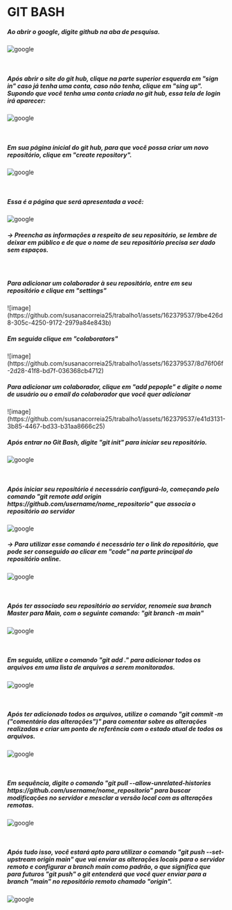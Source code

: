 # GIT BASH

##### Ao abrir o google, digite github na aba de pesquisa.

![google](prints/2.png)

<br>
<h5>Após abrir o site do git hub, clique na parte superior esquerda em "sign in" caso já tenha uma conta, caso não tenha, clique em "sing up". Supondo que você tenha uma conta criada no git hub, essa tela de login irá aparecer:</h5>

![google](prints/5.png)

<br>
<h5>Em sua página inicial do git hub, para que você possa criar um novo repositório, clique em "create repository".</h5>

![google](prints/6.png)

<br>
<h5>Essa é a página que será apresentada a você:</h5>

![google](prints/7.png)
<h5>-> Preencha as informações a respeito de seu repositório, se lembre de deixar em público e de que o nome de seu repositório precisa ser dado sem espaços.</h5>

<br>
<h5>Para adicionar um colaborador à seu repositório, entre em seu repositório e clique em "settings"</h5>
![image](https://github.com/susanacorreia25/trabalho1/assets/162379537/9be426d8-305c-4250-9172-2979a84e843b)

<br>
<h5>Em seguida clique em "colaborators"</h5>
![image](https://github.com/susanacorreia25/trabalho1/assets/162379537/8d76f06f-2d28-41f8-bd7f-036368cb4712)

<br>
<h5>Para adicionar um colaborador, clique em "add pepople" e digite o nome de usuário ou o email do colaborador que você quer adicionar</h5>
![image](https://github.com/susanacorreia25/trabalho1/assets/162379537/e41d3131-3b85-4467-bd33-b31aa8666c25)


<br>
<h5>Após entrar no Git Bash, digite "git init" para iniciar seu repositório.</h5>

![google](prints/10.png)

<br>
<h5>Após iniciar seu repositório é necessário configurá-lo, começando pelo comando "git remote add origin https://github.com/username/nome_repositorio" que associa o repositório ao servidor</h5>

![google](prints/11.png)
<h5>-> Para utilizar esse comando é necessário ter o link do repositório, que pode ser conseguido ao clicar em "code" na parte principal do repositório online.</h5>

![google](prints/19.png)

<br>
<h5>Após ter associado seu repositório ao servidor, renomeie sua branch Master para Main, com o seguinte comando: "git branch -m main"</h5>

![google](prints/12.png)

<br>
<h5>Em seguida, utilize o comando "git add ." para adicionar todos os arquivos em uma lista de arquivos a serem monitorados.</h5>

![google](prints/13.png)

<br>
<h5>Após ter adicionado todos os arquivos, utilize o comando "git commit -m ("comentário das alterações")" para comentar sobre as alterações realizadas e criar um ponto de referência com o estado atual de todos os arquivos.</h5>

![google](prints/14.png)

<br>
<h5>Em sequência, digite o comando "git pull --allow-unrelated-histories https://github.com/username/nome_repositorio" para buscar modificações no servidor e mesclar a versão local com as alterações remotas.</h5>

![google](prints/15.png)

<br>
<h5>Após tudo isso, você estará apto para utilizar o comando "git push --set-upstream origin main" que vai enviar as alterações locais para o servidor remoto e configurar a branch main como padrão, o que significa que para futuros "git push" o git entenderá que você quer enviar para a branch "main" no repositório remoto chamado "origin".</h5>

![google](prints/16.png)
